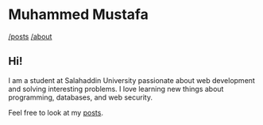# Muhammed Mustafa

[/posts](/posts) [/about](/about)

## Hi!

I am a student at Salahaddin University passionate about web development and solving interesting problems. I love learning new things about programming, databases, and web security.

Feel free to look at my [posts](/posts).

